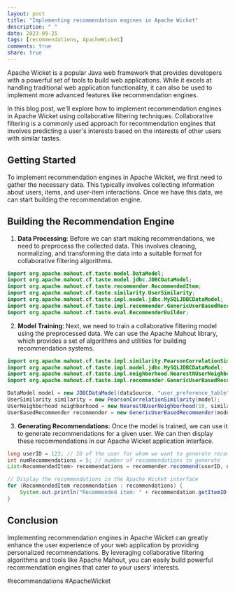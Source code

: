 ```yaml
---
layout: post
title: "Implementing recommendation engines in Apache Wicket"
description: " "
date: 2023-09-25
tags: [recommendations, ApacheWicket]
comments: true
share: true
---
```


Apache Wicket is a popular Java web framework that provides developers with a powerful set of tools to build web applications. While it excels at handling traditional web application functionality, it can also be used to implement more advanced features like recommendation engines.

In this blog post, we'll explore how to implement recommendation engines in Apache Wicket using collaborative filtering techniques. Collaborative filtering is a commonly used approach for recommendation engines that involves predicting a user's interests based on the interests of other users with similar tastes.

## Getting Started

To implement recommendation engines in Apache Wicket, we first need to gather the necessary data. This typically involves collecting information about users, items, and user-item interactions. Once we have this data, we can start building the recommendation engine.

## Building the Recommendation Engine

1. **Data Processing**: Before we can start making recommendations, we need to preprocess the collected data. This involves cleaning, normalizing, and transforming the data into a suitable format for collaborative filtering algorithms.
```java
import org.apache.mahout.cf.taste.model.DataModel;
import org.apache.mahout.cf.taste.model.jdbc.JDBCDataModel;
import org.apache.mahout.cf.taste.recommender.RecommendedItem;
import org.apache.mahout.cf.taste.similarity.UserSimilarity;
import org.apache.mahout.cf.taste.impl.model.jdbc.MySQLJDBCDataModel;
import org.apache.mahout.cf.taste.impl.recommender.GenericUserBasedRecommender;
import org.apache.mahout.cf.taste.eval.RecommenderBuilder;
```

2. **Model Training**: Next, we need to train a collaborative filtering model using the preprocessed data. We can use the Apache Mahout library, which provides a set of algorithms and utilities for building recommendation systems.
```java
import org.apache.mahout.cf.taste.impl.similarity.PearsonCorrelationSimilarity;
import org.apache.mahout.cf.taste.impl.model.jdbc.MySQLJDBCDataModel;
import org.apache.mahout.cf.taste.impl.neighborhood.NearestNUserNeighborhood;
import org.apache.mahout.cf.taste.impl.recommender.GenericUserBasedRecommender;

DataModel model = new JDBCDataModel(dataSource, "user_preference_table", "user_id", "item_id", "preference", null);
UserSimilarity similarity = new PearsonCorrelationSimilarity(model);
UserNeighborhood neighborhood = new NearestNUserNeighborhood(10, similarity, model);
UserBasedRecommender recommender = new GenericUserBasedRecommender(model, neighborhood, similarity);
```

3. **Generating Recommendations**: Once the model is trained, we can use it to generate recommendations for a given user. We can then display these recommendations in our Apache Wicket application interface.
```java
long userID = 123; // ID of the user for whom we want to generate recommendations
int numRecommendations = 5; // number of recommendations to generate
List<RecommendedItem> recommendations = recommender.recommend(userID, numRecommendations);

// Display the recommendations in the Apache Wicket interface
for (RecommendedItem recommendation : recommendations) {
    System.out.println("Recommended item: " + recommendation.getItemID());
}
```

## Conclusion

Implementing recommendation engines in Apache Wicket can greatly enhance the user experience of your web application by providing personalized recommendations. By leveraging collaborative filtering algorithms and tools like Apache Mahout, you can easily build powerful recommendation engines that cater to your users' interests.

#recommendations #ApacheWicket